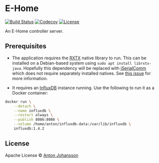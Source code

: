 # E-Home

[![Build Status](https://img.shields.io/travis/anton-johansson/e-home/master.svg)](https://travis-ci.org/anton-johansson/e-home)
[![Codecov](https://img.shields.io/codecov/c/github/anton-johansson/e-home.svg)](https://codecov.io/gh/anton-johansson/e-home)
[![License](https://img.shields.io/hexpm/l/plug.svg?maxAge=2592000)](https://raw.githubusercontent.com/anton-johansson/e-home/master/LICENSE)

An E-Home controller server.


## Prerequisites

 * The application requires the [RXTX](http://rxtx.qbang.org) native library to run. This can be installed on a Debian-based system using `sudo apt install librxtx-java`. Hopefully this dependency will be replaced with [jSerialComm](http://fazecast.github.io/jSerialComm) which does not require separately installed natives. See [this issue](https://github.com/whizzosoftware/WZWave/issues/11) for more information.

 * It requires an [InfluxDB](https://www.influxdata.com) instance running. Use the following to run it as a Docker container:

```sh
docker run \
    --detach \
    --name influxdb \
    --restart always \
    --publish 8086:8086 \
    --volume /home/anton/influxdb-data:/var/lib/influxdb \
    influxdb:1.4.2
```


## License

Apache License © [Anton Johansson](https://github.com/anton-johansson)
